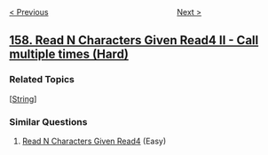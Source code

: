 <!--|This file generated by command(leetcode description); DO NOT EDIT.    |-->
<!--+----------------------------------------------------------------------+-->
<!--|@author    openset <openset.wang@gmail.com>                           |-->
<!--|@link      https://github.com/openset                                 |-->
<!--|@home      https://github.com/tonymontaro/leetcode-hints                        |-->
<!--+----------------------------------------------------------------------+-->

[< Previous](https://github.com/tonymontaro/leetcode-hints/tree/master/problems/read-n-characters-given-read4 "Read N Characters Given Read4")
　　　　　　　　　　　　　　　　
[Next >](https://github.com/tonymontaro/leetcode-hints/tree/master/problems/longest-substring-with-at-most-two-distinct-characters "Longest Substring with At Most Two Distinct Characters")

## [158. Read N Characters Given Read4 II - Call multiple times (Hard)](https://leetcode.com/problems/read-n-characters-given-read4-ii-call-multiple-times "用 Read4 读取 N 个字符 II")



### Related Topics
  [[String](https://github.com/tonymontaro/leetcode-hints/tree/master/tag/string/README.md)]

### Similar Questions
  1. [Read N Characters Given Read4](https://github.com/tonymontaro/leetcode-hints/tree/master/problems/read-n-characters-given-read4) (Easy)
